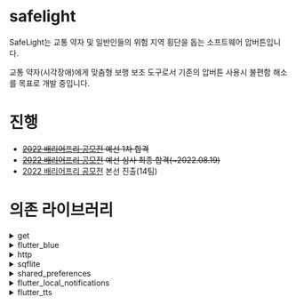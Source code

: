 # safelight

SafeLight는 교통 약자 및 일반인들의 위험 지역 횡단을 돕는 소프트웨어 압버튼입니다.

교통 약자(시각장애)에게 맞춤형 보행 보조 도구로서 기존의 압버튼 사용시 불편함 해소를 목표로 개발 중입니다.

# 진행

* ~~[2022 배리어프리 공모전](https://www.autoeverapp.kr/) 예선 1차 합격~~
* ~~[2022 배리어프리 공모전](https://www.autoeverapp.kr/) 예선 심사 최종 합격(~2022.08.19)~~
* [2022 배리어프리 공모전](https://www.autoeverapp.kr/) 본선 진출(14팀)

# 의존 라이브러리
<details><summary>get</summary>

### [get: ^4.6.5](https://pub.dev/packages/get)
- Flutter App 내 State 관리
- App Navigator (route 관리)

</details>

<details><summary>flutter_blue</summary>

### Link
[flutter_blue: ^0.8.0](https://pub.dev/packages/flutter_blue)
### Usage
* App Bluetooth 통신
* SafeLight 페어링

</details>

<details><summary>http</summary>

### Link
[http: ^0.13.5](https://pub.dev/packages/http)
### Usage
* tpp 통신(get / post)

</details>

<details><summary>sqflite</summary>

### Link
[sqflite: ^2.0.3](https://pub.dev/packages/sqflite)
### Usage
* SafeLight와 신호등 압버튼의 관계 저장
* 신호등 압버튼 정보 저장

</details>

<details><summary>shared_preferences</summary>

### Link
[shared_preferences: ^2.0.15](https://pub.dev/packages/shared_preferences)
### Usage
* 사용자 상태(교통 약자 타입) 관리
* App 최신 버전 관리

</details>

<details><summary>flutter_local_notifications</summary>

### Link
[flutter_local_notifications: ^9.7.0](https://pub.dev/packages/flutter_local_notifications)
### Usage
* 자동 스캔 시, SafeLight Search 알림
* SAFELIGHT_SafeLightScan usecase에서 사용

</details>

<details><summary>flutter_tts</summary>

### Link
[flutter_tts: ^3.5.0](https://pub.dev/packages/flutter_tts)
### Usage
* 시각 장애 사용자를 위한 tts 서비스

</details>
